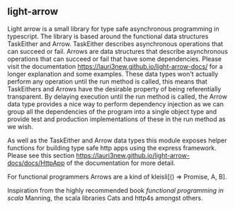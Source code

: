 ## light-arrow

Light arrow is a small library for type safe asynchronous programming in typescript. The library is based around the functional data structures TaskEither and Arrow. TaskEither describes asynchronous operations that can succeed or fail. Arrows are data structures that describe asynchronous operations that can succeed or fail that have some dependencies. Please visit the documentation https://lauri3new.github.io/light-arrow-docs/ for a longer explanation and some examples. These data types won't actually perform any operation until the run method is called, this means that TaskEithers and Arrows have the desirable property of being referentially transparent. By delaying execution until the run method is called, the Arrow data type provides a nice way to perform dependency injection as we can group all the dependencies of the program into a single object type and provide test and production implementations of these in the run method as we wish.

As well as the TaskEither and Arrow data types this module exposes helper functions for building type safe http apps using the express framework. Please see this section https://lauri3new.github.io/light-arrow-docs/docs/HttpApp of the documentation for more detail.

For functional programmers Arrows are a kind of kleisli[() => Promise, A, B].

Inspiration from the highly recommended book *functional programming in scala* Manning, the scala libraries Cats and http4s amongst others.